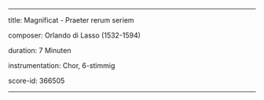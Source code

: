 ---

title: Magnificat - Praeter rerum seriem

composer: Orlando di Lasso (1532-1594)

duration: 7 Minuten

instrumentation: Chor, 6-stimmig

score-id: 366505

---